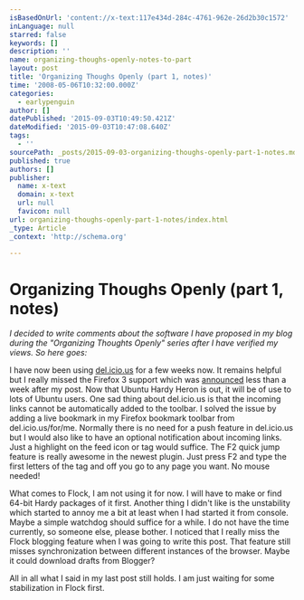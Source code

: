 ```yaml
---
isBasedOnUrl: 'content://x-text:117e434d-284c-4761-962e-26d2b30c1572'
inLanguage: null
starred: false
keywords: []
description: ''
name: organizing-thoughs-openly-notes-to-part
layout: post
title: 'Organizing Thoughs Openly (part 1, notes)'
time: '2008-05-06T10:32:00.000Z'
categories:
  - earlypenguin
author: []
datePublished: '2015-09-03T10:49:50.421Z'
dateModified: '2015-09-03T10:47:08.640Z'
tags:
  - ''
sourcePath: _posts/2015-09-03-organizing-thoughs-openly-part-1-notes.md
published: true
authors: []
publisher:
  name: x-text
  domain: x-text
  url: null
  favicon: null
url: organizing-thoughs-openly-part-1-notes/index.html
_type: Article
_context: 'http://schema.org'

---
```

# Organizing Thoughs Openly (part 1, notes)

_I decided to write comments about the software I have proposed in
my blog during the "Organizing Thoughts Openly" series after I have
verified my views. So here goes:_

I have now been using [del.icio.us][0] for a few weeks now. It 
remains helpful but I really missed the Firefox 3 support which was 
[announced][1] less than a week after my post. Now that Ubuntu Hardy
Heron is out, it will be of use to lots of Ubuntu users. One sad
thing about del.icio.us is that the incoming links cannot be
automatically added to the toolbar. I solved the issue by adding a
live bookmark in my Firefox bookmark toolbar from del.icio.us/for/me.
Normally there is no need for a push feature in del.icio.us but I
would also like to have an optional notification about incoming
links. Just a highlight on the feed icon or tag would suffice. The F2
quick jump feature is really awesome in the newest plugin. Just press
F2 and type the first letters of the tag and off you go to any page
you want. No mouse needed!

What comes to Flock, I am not using it for now. I will have to make
or find 64-bit Hardy packages of it first. Another thing I didn't
like is the unstability which started to annoy me a bit at least when
I had started it from console. Maybe a simple watchdog should suffice
for a while. I do not have the time currently, so someone else,
please bother. I noticed that I really miss the Flock blogging
feature when I was going to write this post. That feature still
misses synchronization between different instances of the browser.
Maybe it could download drafts from Blogger?

All in all what I said in my last post still holds. I am just waiting
for some stabilization in Flock first.

[0]: http://del.icio.us/
[1]: http://blog.delicious.com/blog/2008/04/firefox-3-delicious-and-you.html